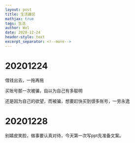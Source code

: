 ```yaml
---
layout: post
title: 生活雜记
mathjax: true
tags: 生活
author: Wxl
date: 2020-12-24
header-style: text
excerpt_separator: <!--more-->
---
```


# 20201224

借钱出去，一拖再拖

买账号那一次被骗，自以为自己有多聪明

还是因为自己的欲望，而被骗，想要赶快买到很多账号，一劳永逸

# 20201228

别嬉皮笑脸，做事要认真对待，今天第一次写ppt先准备文案。